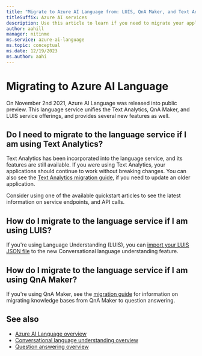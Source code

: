 ```yaml
---
title: "Migrate to Azure AI Language from: LUIS, QnA Maker, and Text Analytics"
titleSuffix: Azure AI services
description: Use this article to learn if you need to migrate your applications from LUIS, QnA Maker, and Text Analytics.
author: aahill
manager: nitinme
ms.service: azure-ai-language
ms.topic: conceptual
ms.date: 12/19/2023
ms.author: aahi
---
```


# Migrating to Azure AI Language

On November 2nd 2021, Azure AI Language was released into public preview. This language service unifies the Text Analytics, QnA Maker, and LUIS service offerings, and provides several new features as well. 

## Do I need to migrate to the language service if I am using Text Analytics?

Text Analytics has been incorporated into the language service, and its features are still available. If you were using Text Analytics, your applications should continue to work without breaking changes. You can also see the [Text Analytics migration guide](migrate-language-service-latest.md), if you need to update an older application. 

Consider using one of the available quickstart articles to see the latest information on service endpoints, and API calls. 

## How do I migrate to the language service if I am using LUIS?

If you're using Language Understanding (LUIS), you can [import your LUIS JSON file](../conversational-language-understanding/how-to/migrate-from-luis.md) to the new Conversational language understanding feature. 

## How do I migrate to the language service if I am using QnA Maker?

If you're using QnA Maker, see the [migration guide](../question-answering/how-to/migrate-qnamaker.md) for information on migrating knowledge bases from QnA Maker to question answering.

## See also

* [Azure AI Language overview](../overview.md)
* [Conversational language understanding overview](../conversational-language-understanding/overview.md)
* [Question answering overview](../question-answering/overview.md)
